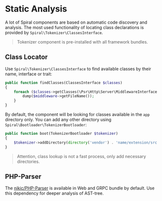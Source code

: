 # Static Analysis
A lot of Spiral components are based on automatic code discovery and analysis. The most used functionality of locating class declarations is provided by `Spiral\Tokenizer\ClassesInterface`. 

> Tokenizer component is pre-installed with all framework bundles.

## Class Locator
Use `Spiral\Tokenizer\ClassesInterface` to find available classes by their name, interface or trait:

```php
public function findClasses(ClassesInterface $classes)
{
    foreach ($classes->getClasses(\Psr\Http\Server\MiddlewareInterface::class) as $middleware) {
        dump($middleware->getFileName());
    }
}
```

By default, the component will be looking for classes available in the `app` directory only. You can add any other directory
using `Spiral\Bootloader\TokenizerBootloader`:

```php
public function boot(TokenizerBootloader $tokenizer)
{
    $tokenizer->addDirectory(directory('vendor') . 'name/extension/src');
}
```

> Attention, class lookup is not a fast process, only add necessary directories.

## PHP-Parser
The [nikic/PHP-Parser](https://github.com/nikic/PHP-Parser) is available in Web and GRPC bundle by default. Use this dependency for deeper
analysis of AST-tree.
